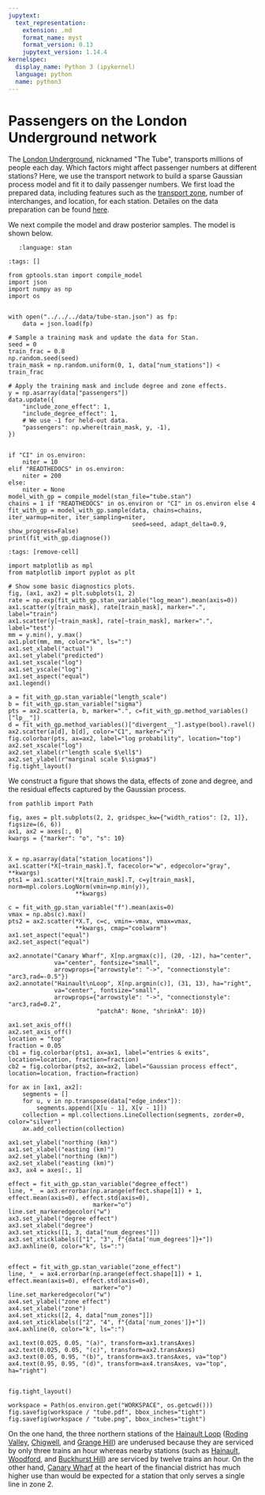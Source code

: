 ```yaml
---
jupytext:
  text_representation:
    extension: .md
    format_name: myst
    format_version: 0.13
    jupytext_version: 1.14.4
kernelspec:
  display_name: Python 3 (ipykernel)
  language: python
  name: python3
---
```


# Passengers on the London Underground network

The [London Underground](https://en.wikipedia.org/wiki/London_Underground), nicknamed "The Tube", transports millions of people each day. Which factors might affect passenger numbers at different stations? Here, we use the transport network to build a sparse Gaussian process model and fit it to daily passenger numbers. We first load the prepared data, including features such as the [transport zone](https://en.wikipedia.org/wiki/London_fare_zones), number of interchanges, and location, for each station. Detailes on the data preparation can be found [here](https://github.com/onnela-lab/gptools/blob/main/data/prepare_tube_data.py).

We next compile the model and draw posterior samples. The model is shown below.

```{literalinclude} tube.stan
   :language: stan
```

```{code-cell} ipython3
:tags: []

from gptools.stan import compile_model
import json
import numpy as np
import os


with open("../../../data/tube-stan.json") as fp:
    data = json.load(fp)

# Sample a training mask and update the data for Stan.
seed = 0
train_frac = 0.8
np.random.seed(seed)
train_mask = np.random.uniform(0, 1, data["num_stations"]) < train_frac

# Apply the training mask and include degree and zone effects.
y = np.asarray(data["passengers"])
data.update({
    "include_zone_effect": 1,
    "include_degree_effect": 1,
    # We use -1 for held-out data.
    "passengers": np.where(train_mask, y, -1),
})


if "CI" in os.environ:
    niter = 10 
elif "READTHEDOCS" in os.environ:
    niter = 200
else:
    niter = None
model_with_gp = compile_model(stan_file="tube.stan")
chains = 1 if "READTHEDOCS" in os.environ or "CI" in os.environ else 4
fit_with_gp = model_with_gp.sample(data, chains=chains, iter_warmup=niter, iter_sampling=niter,
                                   seed=seed, adapt_delta=0.9, show_progress=False)
print(fit_with_gp.diagnose())
```

```{code-cell} ipython3
:tags: [remove-cell]

import matplotlib as mpl
from matplotlib import pyplot as plt

# Show some basic diagnostics plots.
fig, (ax1, ax2) = plt.subplots(1, 2)
rate = np.exp(fit_with_gp.stan_variable("log_mean").mean(axis=0))
ax1.scatter(y[train_mask], rate[train_mask], marker=".", label="train")
ax1.scatter(y[~train_mask], rate[~train_mask], marker=".", label="test")
mm = y.min(), y.max()
ax1.plot(mm, mm, color="k", ls=":")
ax1.set_xlabel("actual")
ax1.set_ylabel("predicted")
ax1.set_xscale("log")
ax1.set_yscale("log")
ax1.set_aspect("equal")
ax1.legend()

a = fit_with_gp.stan_variable("length_scale")
b = fit_with_gp.stan_variable("sigma")
pts = ax2.scatter(a, b, marker=".", c=fit_with_gp.method_variables()["lp__"])
d = fit_with_gp.method_variables()["divergent__"].astype(bool).ravel()
ax2.scatter(a[d], b[d], color="C1", marker="x")
fig.colorbar(pts, ax=ax2, label="log probability", location="top")
ax2.set_xscale("log")
ax2.set_xlabel(r"length scale $\ell$")
ax2.set_ylabel(r"marginal scale $\sigma$")
fig.tight_layout()
```

We construct a figure that shows the data, effects of zone and degree, and the residual effects captured by the Gaussian process.

```{code-cell} ipython3
from pathlib import Path

fig, axes = plt.subplots(2, 2, gridspec_kw={"width_ratios": [2, 1]}, figsize=(6, 6))
ax1, ax2 = axes[:, 0]
kwargs = {"marker": "o", "s": 10}


X = np.asarray(data["station_locations"])
ax1.scatter(*X[~train_mask].T, facecolor="w", edgecolor="gray", **kwargs)
pts1 = ax1.scatter(*X[train_mask].T, c=y[train_mask], norm=mpl.colors.LogNorm(vmin=np.min(y)),
                   **kwargs)

c = fit_with_gp.stan_variable("f").mean(axis=0)
vmax = np.abs(c).max()
pts2 = ax2.scatter(*X.T, c=c, vmin=-vmax, vmax=vmax,
                   **kwargs, cmap="coolwarm")
ax1.set_aspect("equal")
ax2.set_aspect("equal")

ax2.annotate("Canary Wharf", X[np.argmax(c)], (20, -12), ha="center",
             va="center", fontsize="small",
             arrowprops={"arrowstyle": "->", "connectionstyle": "arc3,rad=-0.5"})
ax2.annotate("Hainault\nLoop", X[np.argmin(c)], (31, 13), ha="right",
             va="center", fontsize="small",
             arrowprops={"arrowstyle": "->", "connectionstyle": "arc3,rad=0.2",
                         "patchA": None, "shrinkA": 10})

ax1.set_axis_off()
ax2.set_axis_off()
location = "top"
fraction = 0.05
cb1 = fig.colorbar(pts1, ax=ax1, label="entries & exits", location=location, fraction=fraction)
cb2 = fig.colorbar(pts2, ax=ax2, label="Gaussian process effect", location=location, fraction=fraction)

for ax in [ax1, ax2]:
    segments = []
    for u, v in np.transpose(data["edge_index"]):
        segments.append([X[u - 1], X[v - 1]])
    collection = mpl.collections.LineCollection(segments, zorder=0, color="silver")
    ax.add_collection(collection)

ax1.set_ylabel("northing (km)")
ax1.set_xlabel("easting (km)")
ax2.set_ylabel("northing (km)")
ax2.set_xlabel("easting (km)")
ax3, ax4 = axes[:, 1]

effect = fit_with_gp.stan_variable("degree_effect")
line, *_ = ax3.errorbar(np.arange(effect.shape[1]) + 1, effect.mean(axis=0), effect.std(axis=0),
                        marker="o")
line.set_markeredgecolor("w")
ax3.set_ylabel("degree effect")
ax3.set_xlabel("degree")
ax3.set_xticks([1, 3, data["num_degrees"]])
ax3.set_xticklabels(["1", "3", f"{data['num_degrees']}+"])
ax3.axhline(0, color="k", ls=":")


effect = fit_with_gp.stan_variable("zone_effect")
line, *_ = ax4.errorbar(np.arange(effect.shape[1]) + 1, effect.mean(axis=0), effect.std(axis=0),
                        marker="o")
line.set_markeredgecolor("w")
ax4.set_ylabel("zone effect")
ax4.set_xlabel("zone")
ax4.set_xticks([2, 4, data["num_zones"]])
ax4.set_xticklabels(["2", "4", f"{data['num_zones']}+"])
ax4.axhline(0, color="k", ls=":")

ax1.text(0.025, 0.05, "(a)", transform=ax1.transAxes)
ax2.text(0.025, 0.05, "(c)", transform=ax2.transAxes)
ax3.text(0.05, 0.95, "(b)", transform=ax3.transAxes, va="top")
ax4.text(0.95, 0.95, "(d)", transform=ax4.transAxes, va="top", ha="right")


fig.tight_layout()

workspace = Path(os.environ.get("WORKSPACE", os.getcwd()))
fig.savefig(workspace / "tube.pdf", bbox_inches="tight")
fig.savefig(workspace / "tube.png", bbox_inches="tight")
```

On the one hand, the three northern stations of the [Hainault Loop](https://en.wikipedia.org/wiki/Hainault_Loop) ([Roding Valley](https://en.wikipedia.org/wiki/Roding_Valley_tube_station), [Chigwell](https://en.wikipedia.org/wiki/Chigwell_tube_station), and [Grange Hill](https://en.wikipedia.org/wiki/Grange_Hill_tube_station)) are underused because they are serviced by only three trains an hour whereas nearby stations (such as [Hainault](https://en.wikipedia.org/wiki/Hainault_tube_station), [Woodford](https://en.wikipedia.org/wiki/Woodford_tube_station), and [Buckhurst Hill](https://en.wikipedia.org/wiki/Buckhurst_Hill_tube_station)) are serviced by twelve trains an hour. On the other hand, [Canary Wharf](https://en.wikipedia.org/wiki/Canary_Wharf_tube_station) at the heart of the financial district has much higher use than would be expected for a station that only serves a single line in zone 2.
